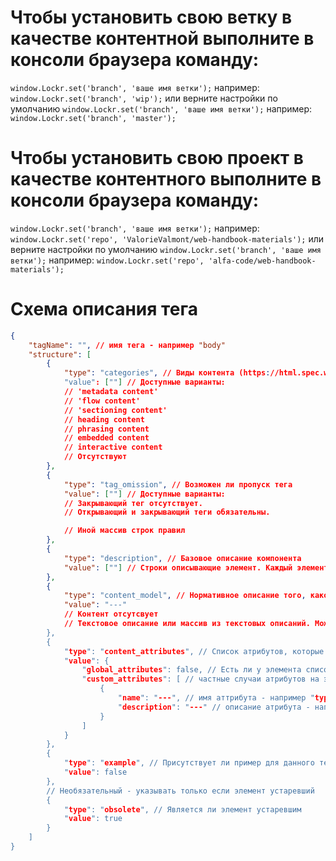# Чтобы установить свою ветку в качестве контентной выполните в консоли браузера команду:
`window.Lockr.set('branch', 'ваше имя ветки');` например: `window.Lockr.set('branch', 'wip');`
или верните настройки по умолчанию
`window.Lockr.set('branch', 'ваше имя ветки');` например: `window.Lockr.set('branch', 'master');`

# Чтобы установить свою проект в качестве контентного выполните в консоли браузера команду:
`window.Lockr.set('branch', 'ваше имя ветки');` например: `window.Lockr.set('repo', 'ValorieValmont/web-handbook-materials');`
или верните настройки по умолчанию
`window.Lockr.set('branch', 'ваше имя ветки');` например: `window.Lockr.set('repo', 'alfa-code/web-handbook-materials');`
# Схема описания тега

```json
{
    "tagName": "", // имя тега - например "body"
    "structure": [
        {
            "type": "categories", // Виды контента (https://html.spec.whatwg.org/multipage/dom.html#kinds-of-content)
            "value": [""] // Доступные варианты:
            // 'metadata content'
            // 'flow content'
            // 'sectioning content'
            // heading content
            // phrasing content
            // embedded content
            // interactive content
            // Отсутствуют
        },
        {
            "type": "tag_omission", // Возможен ли пропуск тега
            "value": [""] // Доступные варианты:
            // Закрывающий тег отсутствует.
            // Открывающий и закрывающий теги обязательны.

            // Иной массив строк правил
        },
        {
            "type": "description", // Базовое описание компонента
            "value": [""] // Строки описывающие элемент. Каждый элемент массива (строка) являются параграфом и имеют отступы между собой.
        },
        {
            "type": "content_model", // Нормативное описание того, какой контент должен быть включен в качестве потомков
            "value": "---"
            // Контент отсутсвует
            // Текстовое описание или массив из текстовых описаний. Можно использовать элемент Link (<Link to=\"/html-list/abbr\">abbr</Link>)
        },
        {
            "type": "content_attributes", // Cписок атрибутов, которые могут быть указаны в элементе, а также ненормативные описания этих атрибутов.
            "value": {
                "global_attributes": false, // Есть ли у элемента список глобальных атрибутов.
                "custom_attributes": [ // частные случаи атрибутов на элементе
                    {
                        "name": "---", // имя аттрибута - например "type"
                        "description": "---" // описание атрибута - например - "Тип элемента"
                    }
                ]
            }
        },
        {
            "type": "example", // Присутствует ли пример для данного тега.
            "value": false
        },
        // Необязательный - указывать только если элемент устаревший
        {
            "type": "obsolete", // Является ли элемент устаревшим
            "value": true
        }
    ]
}

```
